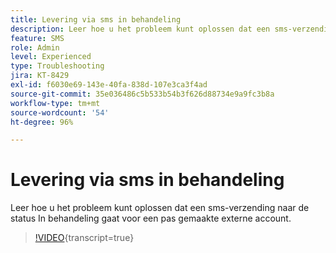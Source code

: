 ```yaml
---
title: Levering via sms in behandeling
description: Leer hoe u het probleem kunt oplossen dat een sms-verzending naar de status In behandeling gaat voor een pas gemaakte externe account.
feature: SMS
role: Admin
level: Experienced
type: Troubleshooting
jira: KT-8429
exl-id: f6030e69-143e-40fa-838d-107e3ca3f4ad
source-git-commit: 35e036486c5b533b54b3f626d88734e9a9fc3b8a
workflow-type: tm+mt
source-wordcount: '54'
ht-degree: 96%

---
```


# Levering via sms in behandeling

Leer hoe u het probleem kunt oplossen dat een sms-verzending naar de status In behandeling gaat voor een pas gemaakte externe account.

>[!VIDEO](https://video.tv.adobe.com/v/335986?quality=12&learn=on){transcript=true}
